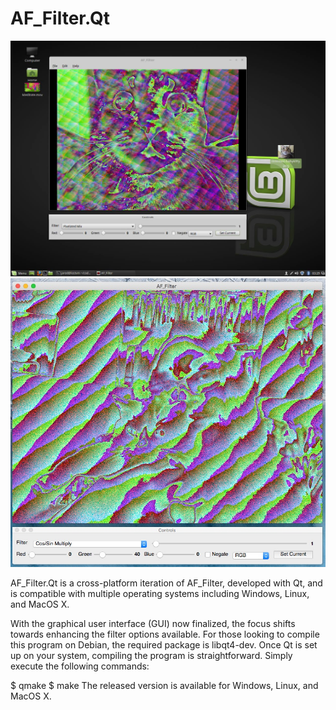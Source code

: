 # AF_Filter.Qt

![ScreenShot](https://github.com/lostjared/AF_Filter.Qt/blob/master/af_qt.jpg?raw=true "screenshot")
![ScreenShot](https://github.com/lostjared/AF_Filter.Qt/blob/master/af_qt-mac.jpg?raw=true "screenshot 2")

AF_Filter.Qt is a cross-platform iteration of AF_Filter, developed with Qt, and is compatible with multiple operating systems including Windows, Linux, and MacOS X.

With the graphical user interface (GUI) now finalized, the focus shifts towards enhancing the filter options available. For those looking to compile this program on Debian, the required package is libqt4-dev. Once Qt is set up on your system, compiling the program is straightforward. Simply execute the following commands:

$ qmake
$ make
The released version is available for Windows, Linux, and MacOS X.

